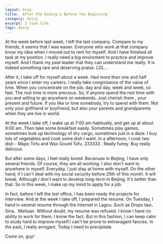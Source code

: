 ```yaml
---
layout: blog
title:  After the Ending & Before the Beginning
category: daisy
excerpt: I love life.
tags: daisy
---
```

At the week before last week, I left the last company. Compare to my friends, it seems that I was easier. Everyone who work at that company know my idea when I moved out to rent for myself. And I have finished all task at my position. I really need a big enviroment to practice and improve myself. And I thank my past leader that they can understand me really. It is indeed something rare and deserving praise. LOL...  

After it, I take off for myself about a week. Had more than one and half years since I enter my careers. I really take congnizance of the value of time. When you concentrate on the job, day and day, week and week, so fast. The rest time is more precious. So, if anyone spend the rest time with you and willing to go anywhere on weekends. Just cherish them , your present and future. If you like or love somebody, try to spend with them. Not only your girlfriend or boyfriend, but also your parents and grandparents when they are live in world.

At the week I take off, I wake up at 7:00 am habitually, and get up at about 9:00 am .Then take some breakfast easily. Sometimes play games, sometimes look up technology of dry cargo, sometimes just in a daze. I buy lots of vegetables and cook some dish I want. In a afternoon, I cook two dish - Mapo Tofu and Wax Gourd Tofu. 233333 . Really funny. Buy really delicous.   

But after some days, I feel really bored. Becanuse in Beijing, I have only several friends. Of course, they are all working. I also don't want to anywhere in myself. Everyday, I just stay at home with myself. On the other hand, if I can't deal with my social security before 25th of this month. It will break. Although I don't want to develop long-term in Beijing. It's better than that. So in this week, I make up my mind to apply for a job.  

In fact, before I left the last office, I has been ready the projects for interview. And at the week I take off, I prepared the resume. On Tuesday, I hand in several resume through the Internet in Lagou. Such as Drops taxi、 Sina、Meituan. Without doubt, my resume was refused. I know I have no ability to work for them. I know the fact. But in this fashion, I can keep calm to study hard to improve myself.I can't be prone to extravagant fancies. In the past, I really arrogant. Today I need to precipitate.  

Come on, guy!

